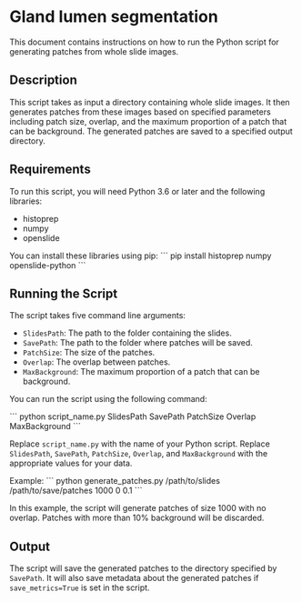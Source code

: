 # Gland lumen segmentation

This document contains instructions on how to run the Python script for generating patches from whole slide images.

## Description

This script takes as input a directory containing whole slide images. It then generates patches from these images based on specified parameters including patch size, overlap, and the maximum proportion of a patch that can be background. The generated patches are saved to a specified output directory.

## Requirements

To run this script, you will need Python 3.6 or later and the following libraries:
- histoprep
- numpy
- openslide

You can install these libraries using pip:
\```
pip install histoprep numpy openslide-python
\```

## Running the Script

The script takes five command line arguments:

- `SlidesPath`: The path to the folder containing the slides.
- `SavePath`: The path to the folder where patches will be saved.
- `PatchSize`: The size of the patches.
- `Overlap`: The overlap between patches.
- `MaxBackground`: The maximum proportion of a patch that can be background.

You can run the script using the following command:

\```
python script_name.py SlidesPath SavePath PatchSize Overlap MaxBackground
\```

Replace `script_name.py` with the name of your Python script. Replace `SlidesPath`, `SavePath`, `PatchSize`, `Overlap`, and `MaxBackground` with the appropriate values for your data.

Example:
\```
python generate_patches.py /path/to/slides /path/to/save/patches 1000 0 0.1
\```

In this example, the script will generate patches of size 1000 with no overlap. Patches with more than 10% background will be discarded. 

## Output

The script will save the generated patches to the directory specified by `SavePath`. It will also save metadata about the generated patches if `save_metrics=True` is set in the script.
